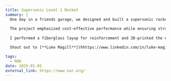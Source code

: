```yaml
---
title: Supersonic Level 1 Rocket
summary: |
  One day in a friends garage, we designed and built a supersonic rocket from scratch, reaching Mach 1.5 and over 6,000 feet on an H550 ST motor. 
  
  The project emphasized cost-effective performance while ensuring structural integrity. 
  
  I performed a fiberglass layup for reinforcement and 3D-printed the nose cone, optimizing aerodynamics and durability.

  Shout out to [**Luke Magill**](hhttps://www.linkedin.com/in/luke-magill-8ab09032a/)

tags:
  - ROK
date: 2025-01-01
external_link: https://www.nar.org/
---
```

